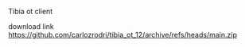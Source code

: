 Tibia ot client

download link 
https://github.com/carlozrodri/tibia_ot_12/archive/refs/heads/main.zip
